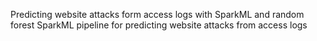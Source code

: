 Predicting website attacks form access logs with SparkML and random forest
SparkML pipeline for predicting website attacks from access logs
